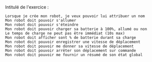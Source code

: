 Intitulé de l'exercice : 

    Lorsque je crée mon robot, je veux pouvoir lui attribuer un nom
    Mon robot doit pouvoir s'allumer
    Mon robot doit pouvoir s'éteindre
    Mon robot doit pouvoir charger sa batterie à 100%, allumé ou non
    Le temps de charge ne peut pas être immédiat (10s max)
    Mon robot doit afficher sont % de batterie durant sa charge
    Mon robot doit pouvoir enregistrer une vitesse de déplacement
    Mon robot doit pouvoir me donner sa vitesse de déplacement
    Mon robot doit pouvoir arrêter son déplacement sur commande
    Mon robot doit pouvoir me fournir un résumé de son état global